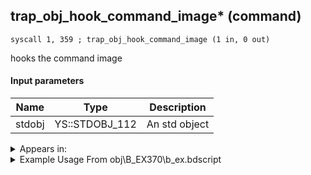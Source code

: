 ## trap_obj_hook_command_image* (command)

`syscall 1, 359 ; trap_obj_hook_command_image (1 in, 0 out)`

hooks the command image

#### Input parameters
| Name | Type | Description
|------|------|------------
| stdobj   | YS::STDOBJ_112   | An std object




<details>
	<summary>Appears in:</summary>
| filename | Entity (obj)
|----------|-------------
| obj\B_EX370\b_ex.bdscript       | ((B) Zexion (Absent Silhouette))          

</details>

<details>
	<summary>Example Usage From obj\B_EX370\b_ex.bdscript</summary>
```
L2290:
 popToSp 0
 pushImmf 30
 syscall 0, 32 ; func_screen_whitein (1 in, 0 out)
 pushFromFSp 0
 pushImm 144
 add 
 pushImm 1
 memcpy 0
 pushFromPSpVal 0
 syscall 1, 359 ; trap_obj_hook_command_image (1 in, 0 out)
 pushImm L2328
 pushFromFSp 0
 syscall 2, 20 ; trap_magic_start_thread (2 in, 1 out)
 drop 
 pushImm L2511
 pushFromFSp 0
 syscall 2, 20 ; trap_magic_start_thread (2 in, 1 out)
 drop 
 ret
```
</details>


